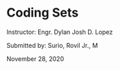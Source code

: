 # Coding Sets

 Instructor: Engr. Dylan Josh D. Lopez <br>

 Submitted by: Surio, Rovil Jr., M

 November 28, 2020
